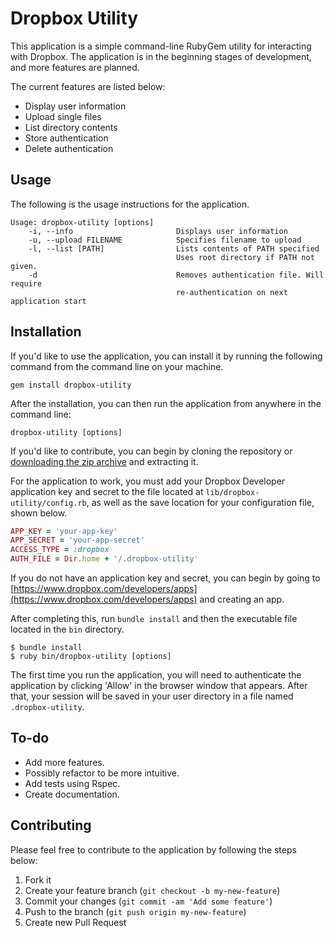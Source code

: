 # Dropbox Utility

This application is a simple command-line RubyGem utility for interacting with Dropbox. The application is in the
beginning stages of development, and more features are planned.

The current features are listed below:

* Display user information
* Upload single files
* List directory contents
* Store authentication
* Delete authentication


## Usage

The following is the usage instructions for the application.

```
Usage: dropbox-utility [options]
    -i, --info                       Displays user information
    -u, --upload FILENAME            Specifies filename to upload
    -l, --list [PATH]                Lists contents of PATH specified
                                     Uses root directory if PATH not given.
    -d                               Removes authentication file. Will require
                                     re-authentication on next application start
```


## Installation


If you'd like to use the application, you can install it by running the following command from the command
line on your machine.
```
gem install dropbox-utility
```

After the installation, you can then run the application from anywhere in the command line:

```
dropbox-utility [options]
```

If you'd like to contribute, you can begin by cloning the repository or
[downloading the zip archive](https://github.com/caseyscarborough/dropbox-utility/archive/master.zip) and
extracting it.

For the application to work, you must add your Dropbox Developer application key and secret to the file located at
<code>lib/dropbox-utility/config.rb</code>, as well as the save location for your configuration file, shown below.
```ruby
APP_KEY = 'your-app-key'
APP_SECRET = 'your-app-secret'
ACCESS_TYPE = :dropbox
AUTH_FILE = Dir.home + '/.dropbox-utility'
```

If you do not have an application key and secret, you can begin by going to [https://www.dropbox.com/developers/apps](https://www.dropbox.com/developers/apps)
and creating an app.

After completing this, run <code>bundle install</code> and then the executable file located in the <code>bin</code> directory.

```
$ bundle install
$ ruby bin/dropbox-utility [options]
```

The first time you run the application, you will need to authenticate the application by clicking 'Allow' in
the browser window that appears. After that, your session will be saved in your user directory in a file named
<code>.dropbox-utility</code>.

## To-do

* Add more features.
* Possibly refactor to be more intuitive.
* Add tests using Rspec.
* Create documentation.


## Contributing

Please feel free to contribute to the application by following the steps below:

1. Fork it
2. Create your feature branch (`git checkout -b my-new-feature`)
3. Commit your changes (`git commit -am 'Add some feature'`)
4. Push to the branch (`git push origin my-new-feature`)
5. Create new Pull Request
